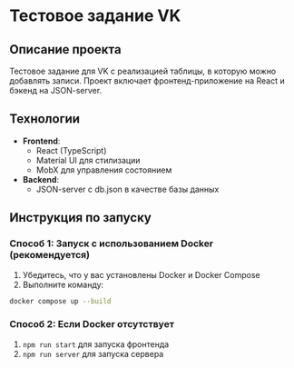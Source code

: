# Тестовое задание VK

## Описание проекта
Тестовое задание для VK с реализацией таблицы, в которую можно добавлять записи. Проект включает фронтенд-приложение на React и бэкенд на JSON-server.

## Технологии
- **Frontend**:
  - React (TypeScript)
  - Material UI для стилизации
  - MobX для управления состоянием
- **Backend**:
  - JSON-server с db.json в качестве базы данных

## Инструкция по запуску

### Способ 1: Запуск с использованием Docker (рекомендуется)

1. Убедитесь, что у вас установлены Docker и Docker Compose
2. Выполните команду:

```bash
docker compose up --build
```

### Способ 2: Если Docker отсутствует

1. ```npm run start``` для запуска фронтенда
2. ```npm run server``` для запуска сервера
